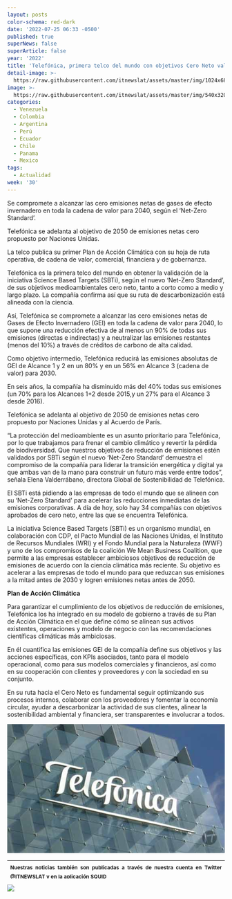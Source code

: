 ```yaml
---
layout: posts
color-schema: red-dark
date: '2022-07-25 06:33 -0500'
published: true
superNews: false
superArticle: false
year: '2022'
title: 'Telefónica, primera telco del mundo con objetivos Cero Neto validados por SBTi'
detail-image: >-
  https://raw.githubusercontent.com/itnewslat/assets/master/img/1024x680/Telefonica-g.jpg
image: >-
  https://raw.githubusercontent.com/itnewslat/assets/master/img/540x320/Telefonica-p.jpg
categories:
  - Venezuela
  - Colombia
  - Argentina
  - Perú
  - Ecuador
  - Chile
  - Panama
  - Mexico
tags:
  - Actualidad
week: '30'
---
```

Se compromete a alcanzar las cero emisiones netas de gases de efecto invernadero en toda la cadena de valor para 2040, según el ‘Net-Zero Standard’.

Telefónica se adelanta al objetivo de 2050 de emisiones netas cero propuesto por Naciones Unidas.

La telco publica su primer Plan de Acción Climática con su hoja de ruta operativa, de cadena de valor, comercial, financiera y de gobernanza.

Telefónica es la primera telco del mundo en obtener la validación de la iniciativa Science Based Targets (SBTi), según el nuevo ‘Net-Zero Standard’, de sus objetivos medioambientales cero neto, tanto a corto como a medio y largo plazo. La compañía confirma así que su ruta de descarbonización está alineada con la ciencia.
 
Así, Telefónica se compromete a alcanzar las cero emisiones netas de Gases de Efecto Invernadero (GEI) en toda la cadena de valor para 2040, lo que supone una reducción efectiva de al menos un 90% de todas sus emisiones (directas e indirectas) y a neutralizar las emisiones restantes (menos del 10%) a través de créditos de carbono de alta calidad.
 
Como objetivo intermedio, Telefónica reducirá las emisiones absolutas de GEI de Alcance 1 y 2 en un 80% y en un 56% en Alcance 3 (cadena de valor) para 2030.
 
En seis años, la compañía ha disminuido más del 40% todas sus emisiones (un 70% para los Alcances 1+2 desde 2015,y un 27% para el Alcance 3 desde 2016).
 
Telefónica se adelanta al objetivo de 2050 de emisiones netas cero propuesto por Naciones Unidas y al Acuerdo de París.
 
“La protección del medioambiente es un asunto prioritario para Telefónica, por lo que trabajamos para frenar el cambio climático y revertir la pérdida de biodiversidad. Que nuestros objetivos de reducción de emisiones estén validados por SBTi según el nuevo ‘Net-Zero Standard’ demuestra el compromiso de la compañía para liderar la transición energética y digital ya que ambas van de la mano para construir un futuro más verde entre todos”, señala Elena Valderrábano, directora Global de Sostenibilidad de Telefónica.
 
El SBTi está pidiendo a las empresas de todo el mundo que se alineen con su ‘Net-Zero Standard’ para acelerar las reducciones inmediatas de las emisiones corporativas. A día de hoy, solo hay 34 compañías con objetivos aprobados de cero neto, entre las que se encuentra Telefónica.
 
La iniciativa Science Based Targets (SBTi) es un organismo mundial, en colaboración con CDP, el Pacto Mundial de las Naciones Unidas, el Instituto de Recursos Mundiales (WRI) y el Fondo Mundial para la Naturaleza (WWF) y uno de los compromisos de la coalición We Mean Business Coalition, que permite a las empresas establecer ambiciosos objetivos de reducción de emisiones de acuerdo con la ciencia climática más reciente. Su objetivo es acelerar a las empresas de todo el mundo para que reduzcan sus emisiones a la mitad antes de 2030 y logren emisiones netas antes de 2050.
 
**Plan de Acción Climática**
 
Para garantizar el cumplimiento de los objetivos de reducción de emisiones, Telefónica los ha integrado en su modelo de gobierno a través de su Plan de Acción Climática en el que define cómo se alinean sus activos existentes, operaciones y modelo de negocio con las recomendaciones científicas climáticas más ambiciosas.
 
En él cuantifica las emisiones GEI de la compañía define sus objetivos y las acciones específicas, con KPIs asociados, tanto para el modelo operacional, como para sus modelos comerciales y financieros, así como en su cooperación con clientes y proveedores y con la sociedad en su conjunto.
 
En su ruta hacia el Cero Neto es fundamental seguir optimizando sus procesos internos, colaborar con los proveedores y fomentar la economía circular, ayudar a descarbonizar la actividad de sus clientes, alinear la sostenibilidad ambiental y financiera, ser transparentes e involucrar a todos.

![](https://raw.githubusercontent.com/itnewslat/assets/master/img/540x320/Telefonica-p.jpg)

<table style="height: 42px;" width="569">
<tbody>
<tr>
<td style="text-align: justify;"><sub><strong>Nuestras noticias también son publicadas a través de nuestra cuenta en Twitter <a href="https://twitter.com/itnewslat?lang=es">@ITNEWSLAT</a> y en la aplicación <a href="https://squidapp.co/en/">SQUID</a></strong></sub></td>
</tr>
</tbody>
</table>

<img src="https://tracker.metricool.com/c3po.jpg?hash=56f88a41e39ab42c063cc51676587a04"/>